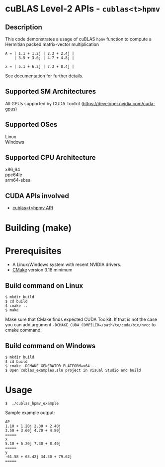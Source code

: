 # cuBLAS Level-2 APIs - `cublas<t>hpmv`

## Description

This code demonstrates a usage of cuBLAS `hpmv` function to compute a Hermitian packed matrix-vector multiplication

```
A = | 1.1 + 1.2j | 2.3 + 2.4j |
    | 3.5 + 3.6j | 4.7 + 4.8j |
    
x = | 5.1 + 6.2j | 7.3 + 8.4j |
```

See documentation for further details.

## Supported SM Architectures

All GPUs supported by CUDA Toolkit (https://developer.nvidia.com/cuda-gpus)  

## Supported OSes

Linux  
Windows

## Supported CPU Architecture

x86_64  
ppc64le  
arm64-sbsa

## CUDA APIs involved
- [cublas\<t>hpmv API](https://docs.nvidia.com/cuda/cublas/index.html#cublas-lt-t-gt-hpmv)

# Building (make)

# Prerequisites
- A Linux/Windows system with recent NVIDIA drivers.
- [CMake](https://cmake.org/download) version 3.18 minimum

## Build command on Linux
```
$ mkdir build
$ cd build
$ cmake ..
$ make
```
Make sure that CMake finds expected CUDA Toolkit. If that is not the case you can add argument `-DCMAKE_CUDA_COMPILER=/path/to/cuda/bin/nvcc` to cmake command.

## Build command on Windows
```
$ mkdir build
$ cd build
$ cmake -DCMAKE_GENERATOR_PLATFORM=x64 ..
$ Open cublas_examples.sln project in Visual Studio and build
```

# Usage
```
$  ./cublas_hpmv_example
```

Sample example output:

```
AP
1.10 + 1.20j 2.30 + 2.40j 
3.50 + 3.60j 4.70 + 4.80j 
=====
x
5.10 + 6.20j 7.30 + 8.40j 
=====
y
-61.58 + 63.42j 34.30 + 79.62j 
=====
```
